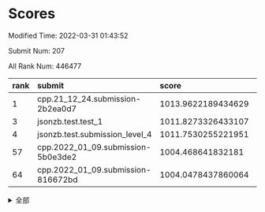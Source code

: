 # Scores

Modified Time: 2022-03-31 01:43:52

Submit Num: 207

All Rank Num: 446477

| rank |               submit               |       score        |       sigma        | pk_num |
| :--- | :--------------------------------- | :----------------- | :----------------- | :----- |
| 1    | cpp.21_12_24.submission-2b2ea0d7   | 1013.9622189434629 | 0.8033965960585436 | 8627   |
| 3    | jsonzb.test.test_1                 | 1011.8273326433107 | 0.7723510219932023 | 8628   |
| 4    | jsonzb.test.submission_level_4     | 1011.7530255221951 | 0.8185281261952922 | 8628   |
| 57   | cpp.2022_01_09.submission-5b0e3de2 | 1004.468641832181  | 0.7322976006975224 | 8630   |
| 64   | cpp.2022_01_09.submission-816672bd | 1004.0478437860064 | 0.7052968945275869 | 8629   |


<details>
<summary>全部</summary>

| rank |                 submit                 |       score        |       sigma        | pk_num |
| :--- | :------------------------------------- | :----------------- | :----------------- | :----- |
| 1    | cpp.21_12_24.submission-2b2ea0d7       | 1013.9622189434629 | 0.8033965960585436 | 8627   |
| 2    | gobigger.level_3.submission_level_3_40 | 1012.0092326304067 | 0.776946810730509  | 8627   |
| 3    | jsonzb.test.test_1                     | 1011.8273326433107 | 0.7723510219932023 | 8628   |
| 4    | jsonzb.test.submission_level_4         | 1011.7530255221951 | 0.8185281261952922 | 8628   |
| 5    | gobigger.level_3.submission_level_3_33 | 1011.7265273094881 | 0.7759220337188615 | 8625   |
| 6    | gobigger.level_3.submission_level_3_3  | 1011.7210530240649 | 0.7770232762217972 | 8627   |
| 7    | gobigger.level_3.submission_level_3_5  | 1011.1894945108205 | 0.749782258001744  | 8626   |
| 8    | gobigger.level_3.submission_level_3_0  | 1011.082301988709  | 0.7643334961045619 | 8632   |
| 9    | gobigger.level_3.submission_level_3_9  | 1010.9946202705698 | 0.7718383190644056 | 8629   |
| 10   | gobigger.level_3.submission_level_3_31 | 1010.7626509413053 | 0.7750608273756984 | 8626   |
| 11   | gobigger.level_3.submission_level_3_4  | 1010.7320464765118 | 0.7713274001153259 | 8628   |
| 12   | gobigger.level_3.submission_level_3_17 | 1010.725013991866  | 0.7734589905455078 | 8626   |
| 13   | gobigger.level_3.submission_level_3_34 | 1010.5996788643051 | 0.761961295033545  | 8632   |
| 14   | gobigger.level_3.submission_level_3_15 | 1010.5549611573769 | 0.778408115872967  | 8632   |
| 15   | gobigger.level_3.submission_level_3_23 | 1010.508980172578  | 0.75693829426415   | 8634   |
| 16   | gobigger.level_3.submission_level_3_11 | 1010.4592042060764 | 0.7688111397845724 | 8631   |
| 17   | gobigger.level_3.submission_level_3_19 | 1010.428299883005  | 0.7529610306274156 | 8632   |
| 18   | gobigger.level_3.submission_level_3_39 | 1010.3835249204501 | 0.7460701502578557 | 8627   |
| 19   | gobigger.level_3.submission_level_3_41 | 1010.3161409661598 | 0.767916201818081  | 8628   |
| 20   | gobigger.level_3.submission_level_3_45 | 1010.3119516488251 | 0.7519327255080169 | 8632   |
| 21   | gobigger.level_3.submission_level_3_27 | 1010.2580107341664 | 0.7408557825960566 | 8629   |
| 22   | gobigger.level_3.submission_level_3_2  | 1010.14192853799   | 0.7643788484343352 | 8618   |
| 23   | gobigger.level_3.submission_level_3_44 | 1010.1040224547179 | 0.7758089518972996 | 8624   |
| 24   | gobigger.level_3.submission_level_3_26 | 1010.0069316705742 | 0.7401248417062299 | 8633   |
| 25   | gobigger.level_3.submission_level_3_49 | 1010.0063316903611 | 0.7647089839659544 | 8624   |
| 26   | gobigger.level_3.submission_level_3_21 | 1009.9511758770506 | 0.7430857343119344 | 8623   |
| 27   | gobigger.level_3.submission_level_3_48 | 1009.8854104520121 | 0.7430364558968571 | 8626   |
| 28   | gobigger.level_3.submission_level_3_25 | 1009.8735702505877 | 0.7544604873023275 | 8624   |
| 29   | gobigger.level_3.submission_level_3_29 | 1009.8504912119892 | 0.7613442920431023 | 8626   |
| 30   | gobigger.level_3.submission_level_3_13 | 1009.8090778805408 | 0.770213026206232  | 8627   |
| 31   | gobigger.level_3.submission_level_3_47 | 1009.7462740641572 | 0.7673951835112005 | 8628   |
| 32   | gobigger.level_3.submission_level_3_16 | 1009.7376576076508 | 0.7514996324363354 | 8625   |
| 33   | gobigger.level_3.submission_level_3_14 | 1009.7357832622769 | 0.7521684301575332 | 8628   |
| 34   | gobigger.level_3.submission_level_3_43 | 1009.6163870166178 | 0.7685561661402222 | 8630   |
| 35   | gobigger.level_3.submission_level_3_35 | 1009.6103859765803 | 0.7524727375179222 | 8623   |
| 36   | gobigger.level_3.submission_level_3_18 | 1009.6018961413233 | 0.7454326591707084 | 8634   |
| 37   | gobigger.level_3.submission_level_3_37 | 1009.5901643414287 | 0.7589579797027831 | 8630   |
| 38   | gobigger.level_3.submission_level_3_12 | 1009.4980504528778 | 0.7779330182076258 | 8629   |
| 39   | gobigger.level_3.submission_level_3_10 | 1009.4429210009735 | 0.752115676835058  | 8629   |
| 40   | gobigger.level_3.submission_level_3_32 | 1009.3706211006989 | 0.7514519811550876 | 8634   |
| 41   | gobigger.level_3.submission_level_3_24 | 1009.3541386560345 | 0.7605051697209098 | 8621   |
| 42   | gobigger.level_3.submission_level_3_28 | 1009.1951902759839 | 0.7629736683784164 | 8631   |
| 43   | gobigger.level_3.submission_level_3_22 | 1009.1869214796758 | 0.7633389525776674 | 8621   |
| 44   | gobigger.level_3.submission_level_3_6  | 1009.1146505837439 | 0.7349962770691235 | 8627   |
| 45   | gobigger.level_3.submission_level_3_36 | 1009.0303668962999 | 0.7338755823548646 | 8631   |
| 46   | gobigger.level_3.submission_level_3_7  | 1009.0258940432062 | 0.7724745085310862 | 8629   |
| 47   | gobigger.level_3.submission_level_3_46 | 1008.9839293887228 | 0.7509020971466207 | 8634   |
| 48   | gobigger.level_3.submission_level_3_20 | 1008.8984077407737 | 0.7475471811692846 | 8622   |
| 49   | gobigger.level_3.submission_level_3_30 | 1008.7905132591433 | 0.7275749111856191 | 8631   |
| 50   | gobigger.level_3.submission_level_3_1  | 1008.5986409141937 | 0.7407043443846929 | 8628   |
| 51   | gobigger.level_3.submission_level_3_8  | 1008.3629740011339 | 0.7264335154472898 | 8623   |
| 52   | gobigger.level_3.submission_level_3_42 | 1008.3492720756783 | 0.7683932003377144 | 8625   |
| 53   | gobigger.level_3.submission_level_3_38 | 1008.321542626989  | 0.7415776814430415 | 8627   |
| 54   | gobigger.level_1.submission_level_1_9  | 1004.8181853447651 | 0.7166509061450325 | 8625   |
| 55   | gobigger.level_1.submission_level_1_43 | 1004.6811689391537 | 0.7175678491187657 | 8632   |
| 56   | gobigger.level_1.submission_level_1_27 | 1004.4717905108723 | 0.7179639540346071 | 8630   |
| 57   | cpp.2022_01_09.submission-5b0e3de2     | 1004.468641832181  | 0.7322976006975224 | 8630   |
| 58   | gobigger.level_1.submission_level_1_0  | 1004.4032442886763 | 0.7214421153947727 | 8631   |
| 59   | gobigger.level_1.submission_level_1_39 | 1004.3923744356856 | 0.7246647325313297 | 8630   |
| 60   | gobigger.level_1.submission_level_1_11 | 1004.3781031978535 | 0.7216241826152163 | 8625   |
| 61   | gobigger.level_1.submission_level_1_19 | 1004.1164152655832 | 0.7099677922350421 | 8625   |
| 62   | gobigger.level_1.submission_level_1_15 | 1004.1036863898839 | 0.7199783407439655 | 8628   |
| 63   | gobigger.level_1.submission_level_1_5  | 1004.0796347026231 | 0.7231469765970879 | 8625   |
| 64   | cpp.2022_01_09.submission-816672bd     | 1004.0478437860064 | 0.7052968945275869 | 8629   |
| 65   | gobigger.level_1.submission_level_1_29 | 1003.9553145343227 | 0.7271179693974533 | 8631   |
| 66   | gobigger.level_1.submission_level_1_14 | 1003.9375017108715 | 0.7238006759997889 | 8629   |
| 67   | gobigger.level_1.submission_level_1_20 | 1003.9075504712456 | 0.7160071192090304 | 8621   |
| 68   | gobigger.level_1.submission_level_1_34 | 1003.8836933237515 | 0.7221098360234858 | 8625   |
| 69   | gobigger.level_1.submission_level_1_36 | 1003.8597470225577 | 0.7160366957297255 | 8631   |
| 70   | gobigger.level_1.submission_level_1_35 | 1003.8360454365755 | 0.715552393689879  | 8629   |
| 71   | gobigger.level_1.submission_level_1_30 | 1003.8337141667412 | 0.7204530523200032 | 8630   |
| 72   | gobigger.level_1.submission_level_1_7  | 1003.8300133622532 | 0.7223747795939971 | 8627   |
| 73   | gobigger.level_1.submission_level_1_8  | 1003.7973384424309 | 0.7211851778918885 | 8629   |
| 74   | gobigger.level_1.submission_level_1_44 | 1003.7355756286931 | 0.7141663852366741 | 8624   |
| 75   | gobigger.level_1.submission_level_1_48 | 1003.7342880954795 | 0.7186933391292374 | 8629   |
| 76   | gobigger.level_1.submission_level_1_41 | 1003.6505554096289 | 0.7170394995945496 | 8627   |
| 77   | gobigger.level_1.submission_level_1_10 | 1003.63878899693   | 0.7174158586661882 | 8626   |
| 78   | gobigger.level_1.submission_level_1_33 | 1003.6261127723828 | 0.7221970741800181 | 8626   |
| 79   | gobigger.level_1.submission_level_1_31 | 1003.620507832478  | 0.7132890948100448 | 8626   |
| 80   | gobigger.level_1.submission_level_1_37 | 1003.565290608707  | 0.7113989536522203 | 8628   |
| 81   | gobigger.level_1.submission_level_1_42 | 1003.5639357971677 | 0.715826539468661  | 8629   |
| 82   | gobigger.level_1.submission_level_1_49 | 1003.500491753323  | 0.7175315333217134 | 8632   |
| 83   | gobigger.level_1.submission_level_1_1  | 1003.3458623450335 | 0.7110555660491685 | 8625   |
| 84   | gobigger.level_1.submission_level_1_12 | 1003.3360985792564 | 0.7110535205577471 | 8627   |
| 85   | gobigger.level_1.submission_level_1_18 | 1003.2911348279158 | 0.7192190130369874 | 8630   |
| 86   | gobigger.level_1.submission_level_1_4  | 1003.2878441178343 | 0.7183471457150585 | 8624   |
| 87   | gobigger.level_1.submission_level_1_28 | 1003.2549219776791 | 0.7140107304652151 | 8629   |
| 88   | gobigger.level_1.submission_level_1_47 | 1003.1882466015829 | 0.7086908847979698 | 8624   |
| 89   | gobigger.level_1.submission_level_1_17 | 1003.0553495297645 | 0.7164668454113209 | 8627   |
| 90   | gobigger.level_1.submission_level_1_16 | 1002.8789562882444 | 0.7011935925863383 | 8630   |
| 91   | gobigger.level_1.submission_level_1_26 | 1002.8622254549409 | 0.7067551421667876 | 8626   |
| 92   | gobigger.level_1.submission_level_1_23 | 1002.7680591205936 | 0.7181655151328041 | 8627   |
| 93   | gobigger.level_1.submission_level_1_38 | 1002.7537832961771 | 0.7142912184596794 | 8629   |
| 94   | gobigger.level_1.submission_level_1_40 | 1002.6563555144646 | 0.7158564423710271 | 8627   |
| 95   | gobigger.level_1.submission_level_1_13 | 1002.6520085769614 | 0.7096493665201206 | 8629   |
| 96   | gobigger.level_1.submission_level_1_6  | 1002.6303518651455 | 0.7111222936907121 | 8628   |
| 97   | gobigger.level_1.submission_level_1_22 | 1002.629576879297  | 0.7119097502328736 | 8626   |
| 98   | gobigger.level_1.submission_level_1_24 | 1002.6126689100763 | 0.7189609036456369 | 8628   |
| 99   | gobigger.level_1.submission_level_1_32 | 1002.5924081349334 | 0.7151857472482949 | 8626   |
| 100  | gobigger.level_1.submission_level_1_2  | 1002.3829444790117 | 0.7133604997768933 | 8624   |
| 101  | gobigger.level_1.submission_level_1_46 | 1002.1996607550072 | 0.7180723061363488 | 8628   |
| 102  | gobigger.level_1.submission_level_1_25 | 1002.1040360586517 | 0.7099837620676305 | 8630   |
| 103  | gobigger.level_1.submission_level_1_3  | 1002.1038477975984 | 0.7161298383418125 | 8627   |
| 104  | gobigger.level_1.submission_level_1_21 | 1002.0889554270871 | 0.7045710177121468 | 8626   |
| 105  | gobigger.level_1.submission_level_1_45 | 1001.5391713072155 | 0.714606334815316  | 8629   |
| 106  | gobigger.random.submission_random_10   | 997.5610743807592  | 0.6981649005506766 | 8631   |
| 107  | gobigger.random.submission_random_12   | 997.5474834925769  | 0.7054488834434613 | 8624   |
| 108  | gobigger.random.submission_random_41   | 996.8299758837177  | 0.6967225557275014 | 8630   |
| 109  | gobigger.random.submission_random_1    | 996.7975971334004  | 0.7189442270670041 | 8630   |
| 110  | gobigger.random.submission_random_22   | 996.7758195275655  | 0.7027890624389528 | 8627   |
| 111  | gobigger.random.submission_random_2    | 996.631790984851   | 0.715223965822579  | 8632   |
| 112  | gobigger.random.submission_random_18   | 996.5429816184824  | 0.7053439476853096 | 8631   |
| 113  | gobigger.random.submission_random_44   | 996.5039399028149  | 0.7081734699827205 | 8626   |
| 114  | gobigger.random.submission_random_7    | 996.4311187008284  | 0.6922135589561502 | 8633   |
| 115  | gobigger.random.submission_random_49   | 996.3875388110997  | 0.7017074167121802 | 8627   |
| 116  | gobigger.random.submission_random_40   | 996.3677780022717  | 0.722658610319553  | 8621   |
| 117  | gobigger.random.submission_random_15   | 996.259283788013   | 0.7206059221175344 | 8627   |
| 118  | gobigger.random.submission_random_4    | 996.2025758372142  | 0.7126360039201611 | 8622   |
| 119  | gobigger.random.submission_random_42   | 996.2024460103022  | 0.712143272743744  | 8629   |
| 120  | gobigger.random.submission_random_34   | 996.2015050575569  | 0.7129029070896444 | 8628   |
| 121  | gobigger.random.submission_random_23   | 996.17932365996    | 0.7066411845196143 | 8631   |
| 122  | gobigger.random.submission_random_30   | 996.1268938961441  | 0.7238283953007719 | 8626   |
| 123  | gobigger.random.submission_random_35   | 996.1044930504432  | 0.7051984247799011 | 8629   |
| 124  | gobigger.random.submission_random_25   | 996.0986731900643  | 0.7133396540789539 | 8629   |
| 125  | gobigger.random.submission_random_37   | 996.0765242046043  | 0.7084274249183308 | 8625   |
| 126  | gobigger.random.submission_random_20   | 996.0421916003038  | 0.7102000107268516 | 8631   |
| 127  | gobigger.random.submission_random_43   | 996.0315165318244  | 0.7144579516194999 | 8623   |
| 128  | gobigger.random.submission_random_24   | 995.9944242812219  | 0.7185010842640114 | 8627   |
| 129  | gobigger.random.submission_random_32   | 995.9672575116867  | 0.7132871150251804 | 8627   |
| 130  | gobigger.random.submission_random_29   | 995.9401925401576  | 0.692490602139902  | 8627   |
| 131  | gobigger.random.submission_random_14   | 995.864879107678   | 0.7072229373219406 | 8627   |
| 132  | gobigger.random.submission_random_0    | 995.8055817305467  | 0.7155675432304283 | 8629   |
| 133  | gobigger.random.submission_random_31   | 995.7967552518131  | 0.7158343573043151 | 8626   |
| 134  | gobigger.random.submission_random_45   | 995.7859928558629  | 0.7159723022253429 | 8624   |
| 135  | gobigger.random.submission_random_11   | 995.7691206460887  | 0.7057976560441093 | 8627   |
| 136  | gobigger.random.submission_random_46   | 995.7084773888072  | 0.7188786412164697 | 8627   |
| 137  | gobigger.random.submission_random_13   | 995.7023869895035  | 0.7064696530897474 | 8625   |
| 138  | gobigger.random.submission_random_3    | 995.6875345503316  | 0.7267946976664441 | 8632   |
| 139  | gobigger.random.submission_random_19   | 995.6353432687     | 0.6997843746054827 | 8631   |
| 140  | gobigger.random.submission_random_9    | 995.631118645242   | 0.7226151718390494 | 8626   |
| 141  | gobigger.random.submission_random_39   | 995.5833612235953  | 0.7303381257551158 | 8627   |
| 142  | gobigger.random.submission_random_26   | 995.4412565660054  | 0.7121048028923025 | 8630   |
| 143  | gobigger.random.submission_random_5    | 995.4253897331225  | 0.7233171572518853 | 8633   |
| 144  | gobigger.random.submission_random_16   | 995.412275234249   | 0.7033815287026938 | 8630   |
| 145  | gobigger.random.submission_random_48   | 995.394876789532   | 0.7058622827570834 | 8627   |
| 146  | gobigger.random.submission_random_28   | 995.3685592655833  | 0.7084327424006385 | 8627   |
| 147  | gobigger.random.submission_random_8    | 995.2364098163689  | 0.7190538843713682 | 8629   |
| 148  | gobigger.random.submission_random_47   | 995.2345266405762  | 0.729778238578557  | 8630   |
| 149  | gobigger.random.submission_random_27   | 995.1373397196515  | 0.7060454646453092 | 8629   |
| 150  | gobigger.random.submission_random_33   | 995.049798026114   | 0.7170540010884058 | 8628   |
| 151  | gobigger.random.submission_random_6    | 995.0065323949342  | 0.7055084902546769 | 8629   |
| 152  | gobigger.random.submission_random_38   | 994.6674564727132  | 0.7239529221121943 | 8629   |
| 153  | gobigger.random.submission_random_36   | 994.6018028231302  | 0.7100800241754319 | 8628   |
| 154  | gobigger.random.submission_random_17   | 994.5433819684819  | 0.7226744246907841 | 8629   |
| 155  | gobigger.random.submission_random_21   | 994.3672601901928  | 0.7131036249792643 | 8622   |
| 156  | gobigger.level_2.submission_level_2_6  | 993.9284145078194  | 0.7536155292844933 | 8624   |
| 157  | gobigger.level_2.submission_level_2_30 | 993.8441556196616  | 0.733781425427204  | 8627   |
| 158  | gobigger.level_2.submission_level_2_23 | 993.7882884022407  | 0.7326834481800569 | 8626   |
| 159  | gobigger.level_2.submission_level_2_24 | 993.7429330972642  | 0.7391145447712116 | 8630   |
| 160  | gobigger.level_2.submission_level_2_34 | 993.6624124496196  | 0.7334928334490683 | 8625   |
| 161  | gobigger.level_2.submission_level_2_47 | 993.602341866804   | 0.7298710874920072 | 8629   |
| 162  | gobigger.level_2.submission_level_2_1  | 993.4833171488558  | 0.7305332101323501 | 8630   |
| 163  | gobigger.level_2.submission_level_2_45 | 993.2880801059181  | 0.7235112371180622 | 8627   |
| 164  | gobigger.level_2.submission_level_2_9  | 993.2402944029033  | 0.7460336820323232 | 8623   |
| 165  | gobigger.level_2.submission_level_2_4  | 993.0306423368381  | 0.7301630692080138 | 8629   |
| 166  | gobigger.level_2.submission_level_2_14 | 992.9348903696637  | 0.7324488852533637 | 8631   |
| 167  | gobigger.level_2.submission_level_2_42 | 992.9051923553621  | 0.7353169014696374 | 8630   |
| 168  | gobigger.level_2.submission_level_2_19 | 992.8964313472057  | 0.7424960639629862 | 8632   |
| 169  | gobigger.level_2.submission_level_2_31 | 992.7967665908681  | 0.7430583909327179 | 8629   |
| 170  | gobigger.level_2.submission_level_2_46 | 992.7760638169945  | 0.7518818084879583 | 8628   |
| 171  | gobigger.level_2.submission_level_2_35 | 992.7051957439385  | 0.7590479883588404 | 8631   |
| 172  | gobigger.level_2.submission_level_2_18 | 992.6339073477249  | 0.7450895196647762 | 8625   |
| 173  | gobigger.level_2.submission_level_2_20 | 992.6163678557554  | 0.7660953984287436 | 8627   |
| 174  | gobigger.level_2.submission_level_2_13 | 992.5963965041589  | 0.7524685047853694 | 8628   |
| 175  | gobigger.level_2.submission_level_2_32 | 992.5108650387866  | 0.753047888040623  | 8628   |
| 176  | gobigger.level_2.submission_level_2_38 | 992.4895247694648  | 0.7263310283115118 | 8628   |
| 177  | gobigger.level_2.submission_level_2_33 | 992.4655183575456  | 0.7372594713759332 | 8629   |
| 178  | gobigger.level_2.submission_level_2_44 | 992.3007790135215  | 0.7301440345793248 | 8625   |
| 179  | gobigger.level_2.submission_level_2_22 | 992.2482357712069  | 0.7477128184498011 | 8626   |
| 180  | gobigger.level_2.submission_level_2_3  | 992.2439628035332  | 0.7334364510766874 | 8629   |
| 181  | gobigger.level_2.submission_level_2_39 | 992.2407160905304  | 0.7556447473533139 | 8625   |
| 182  | gobigger.level_2.submission_level_2_2  | 992.2291727716042  | 0.7589027164049413 | 8623   |
| 183  | gobigger.level_2.submission_level_2_28 | 992.1440085447514  | 0.7444850717594804 | 8624   |
| 184  | gobigger.level_2.submission_level_2_0  | 992.1285089950419  | 0.7404493419707704 | 8622   |
| 185  | gobigger.level_2.submission_level_2_36 | 992.1069389822102  | 0.7600607699457342 | 8625   |
| 186  | gobigger.level_2.submission_level_2_29 | 992.0530095200812  | 0.7511865572120741 | 8628   |
| 187  | gobigger.level_2.submission_level_2_48 | 992.0498394245217  | 0.7396541547664682 | 8626   |
| 188  | gobigger.level_2.submission_level_2_40 | 992.0230862374524  | 0.7544788860775649 | 8629   |
| 189  | gobigger.level_2.submission_level_2_41 | 992.0173250121749  | 0.7396543288244148 | 8631   |
| 190  | gobigger.level_2.submission_level_2_43 | 991.9943293081407  | 0.7509645578125821 | 8625   |
| 191  | gobigger.level_2.submission_level_2_8  | 991.9461173439975  | 0.7523489453829638 | 8628   |
| 192  | gobigger.level_2.submission_level_2_5  | 991.9281033030404  | 0.764204711595122  | 8628   |
| 193  | gobigger.level_2.submission_level_2_25 | 991.8934715314693  | 0.7293655594490719 | 8627   |
| 194  | gobigger.level_2.submission_level_2_21 | 991.6861379176249  | 0.7347988980262419 | 8626   |
| 195  | gobigger.level_2.submission_level_2_7  | 991.675431686127   | 0.7511155771607066 | 8630   |
| 196  | gobigger.level_2.submission_level_2_16 | 991.6447562347954  | 0.7373980636313614 | 8626   |
| 197  | gobigger.level_2.submission_level_2_11 | 991.64027032185    | 0.7460554109992189 | 8627   |
| 198  | gobigger.level_2.submission_level_2_37 | 991.4161454284346  | 0.7431931252319594 | 8630   |
| 199  | gobigger.level_2.submission_level_2_17 | 991.1456131972876  | 0.7507925819003972 | 8627   |
| 200  | gobigger.level_2.submission_level_2_15 | 991.1291121282512  | 0.7654076952969794 | 8629   |
| 201  | gobigger.level_2.submission_level_2_12 | 991.1008317150936  | 0.7652302280724417 | 8619   |
| 202  | gobigger.level_2.submission_level_2_10 | 990.71911546083    | 0.7657949513078048 | 8623   |
| 203  | gobigger.level_2.submission_level_2_27 | 990.6132833004039  | 0.7552608141632918 | 8629   |
| 204  | gobigger.level_2.submission_level_2_49 | 990.5179051728736  | 0.7627514577689005 | 8630   |
| 205  | gobigger.level_2.submission_level_2_26 | 989.9630337078918  | 0.7759415391481337 | 8628   |
| 206  | gobigger.none.submission_none_0        | 979.1445502804391  | 1.270974393473159  | 8626   |
| 207  | gobigger.none.submission_none_1        | 976.9174930191385  | 1.5083905139888745 | 8624   |

</details>